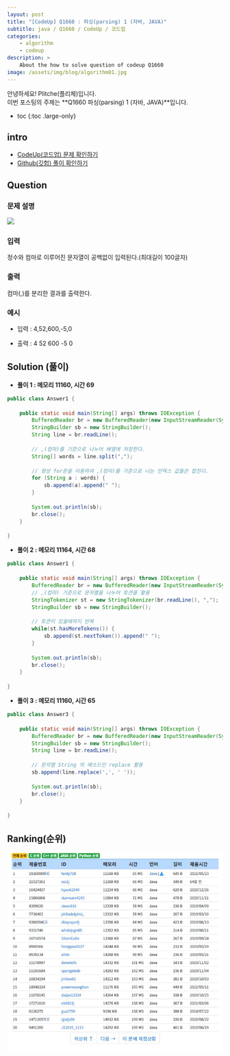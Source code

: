 ```yaml
---
layout: post
title: "[CodeUp] Q1660 : 파싱(parsing) 1 (자바, JAVA)"
subtitle: java / Q1660 / CodeUp / 코드업
categories:
    - algorithm
    - codeup
description: >
    About the how to solve question of codeup Q1660
image: /assets/img/blog/algorithm01.jpg
---
```


안녕하세요! Plitche(플리체)입니다.  
이번 포스팅의 주제는 **Q1660 파싱(parsing) 1 (자바, JAVA)**입니다.

* toc
{:toc .large-only}

## intro
* [CodeUp(코드업) 문제 확인하기](https://codeup.kr/problem.php?id=1660)  
* [Github(깃헙) 풀이 확인하기](https://github.com/plitche/CodeUp_Solution/tree/master/Q1501~Q1600/Q1660)  

## Question
### 문제 설명
![](/assets/post/codeup/Q1601~Q1699/20211125_01/01.JPG)  

### 입력
정수와 컴마로 이루어진 문자열이 공백없이 입력된다.(최대길이 100글자)  

### 출력
컴마(,)를 분리한 결과를 출력한다.  
  
### 예시
* 입력 : 4,52,600,-5,0  
  
* 출력 : 4 52 600 -5 0  

## Solution (풀이)
* **풀이 1 : 메모리 11160, 시간 69**  

```java
public class Answer1 {

    public static void main(String[] args) throws IOException {
        BufferedReader br = new BufferedReader(new InputStreamReader(System.in));
        StringBuilder sb = new StringBuilder();
        String line = br.readLine();
        
        // ,(컴마)를 기준으로 나누어 배열에 저장한다.
        String[] words = line.split(",");
        
        // 향상 for문을 이용하여 ,(컴마)를 기준으로 나눈 인덱스 값들은 합친다.
        for (String a : words) {
        	sb.append(a).append(" ");
        }
        
        System.out.println(sb);
        br.close();
    }
    	 
}
```  
  
* **풀이 2 : 메모리 11164, 시간 68**  

```java
public class Answer1 {

    public static void main(String[] args) throws IOException {
        BufferedReader br = new BufferedReader(new InputStreamReader(System.in));
        // ,(컴마) 기준으로 문자열을 나누어 토큰을 활용
        StringTokenizer st = new StringTokenizer(br.readLine(), ",");
        StringBuilder sb = new StringBuilder();

        // 토큰이 있을때까지 반복
        while(st.hasMoreTokens()) {
        	sb.append(st.nextToken()).append(" ");
        }
        
        System.out.println(sb);
        br.close();
    }
    	 
}
```  
  
* **풀이 3 : 메모리 11160, 시간 65**  

```java
public class Answer3 {

    public static void main(String[] args) throws IOException {
        BufferedReader br = new BufferedReader(new InputStreamReader(System.in));
        StringBuilder sb = new StringBuilder();
        String line = br.readLine();

        // 문자열 String 의 메소드인 replace 활용
        sb.append(line.replace(',', ' '));
        
        System.out.println(sb);
        br.close();
    }
    	 
}
```  

## Ranking(순위)
![](/assets/post/codeup/Q1600~Q1699/20211125_01/03.JPG)  